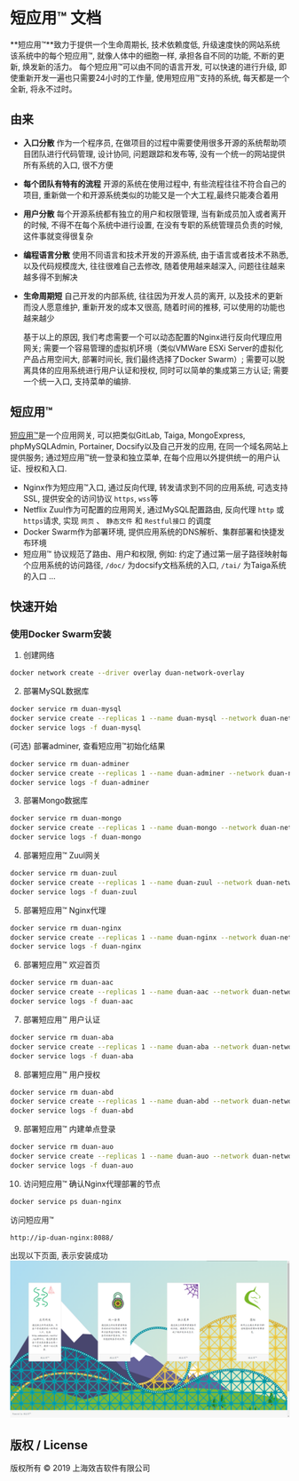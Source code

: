 # 短应用™ 文档
**短应用™**致力于提供一个生命周期长, 技术依赖度低, 升级速度快的网站系统
        该系统中的每个短应用™, 就像人体中的细胞一样, 承担各自不同的功能, 不断的更新, 焕发新的活力。
        每个短应用™可以由不同的语言开发, 可以快速的进行升级, 即使重新开发一遍也只需要24小时的工作量, 使用短应用™支持的系统, 每天都是一个全新, 将永不过时。

## 由来
* **入口分散** 作为一个程序员, 在做项目的过程中需要使用很多开源的系统帮助项目团队进行代码管理, 设计协同, 问题跟踪和发布等, 没有一个统一的网站提供所有系统的入口, 很不方便
* **每个团队有特有的流程** 开源的系统在使用过程中, 有些流程往往不符合自己的项目, 重新做一个和开源系统类似的功能又是一个大工程,最终只能凑合着用
* **用户分散** 每个开源系统都有独立的用户和权限管理, 当有新成员加入或者离开的时候, 不得不在每个系统中进行设置, 在没有专职的系统管理员负责的时候, 这件事就变得很复杂
* **编程语言分散** 使用不同语言和技术开发的开源系统, 由于语言或者技术不熟悉, 以及代码规模庞大, 往往很难自己去修改, 随着使用越来越深入, 问题往往越来越多得不到解决
* **生命周期短** 自己开发的内部系统, 往往因为开发人员的离开, 以及技术的更新而没人愿意维护, 重新开发的成本又很高, 随着时间的推移, 可以使用的功能也越来越少

    基于以上的原因, 我们考虑需要一个可以动态配置的Nginx进行反向代理应用网关; 需要一个容易管理的虚拟机环境（类似VMWare ESXi Server的虚拟化产品占用空间大, 部署时间长, 我们最终选择了Docker Swarm）; 需要可以脱离具体的应用系统进行用户认证和授权, 同时可以简单的集成第三方认证; 需要一个统一入口, 支持菜单的编排.

## 短应用™
[短应用™](https://www.guobaa.com)是一个应用网关, 可以把类似GitLab, Taiga, MongoExpress, phpMySQLAdmin, Portainer, Docsify以及自己开发的应用, 在同一个域名网站上提供服务;
    通过短应用™统一登录和独立菜单, 在每个应用以外提供统一的用户认证、授权和入口.
* Nginx作为短应用™入口, 通过反向代理, 转发请求到不同的应用系统, 可选支持SSL, 提供安全的访问协议 `https`, `wss`等
* Netflix Zuul作为可配置的应用网关, 通过MySQL配置路由, 反向代理 `http` 或 `https`请求, 实现 `网页` 、 `静态文件` 和 `Restful接口` 的调度
* Docker Swarm作为部署环境, 提供应用系统的DNS解析、集群部署和快捷发布环境
* 短应用™ 协议规范了路由、用户和权限, 例如: 约定了通过第一层子路径映射每个应用系统的访问路径, `/doc/` 为docsify文档系统的入口, `/tai/` 为Taiga系统的入口 ...

## 快速开始

### 使用Docker Swarm安装
1. 创建网络
```bash
docker network create --driver overlay duan-network-overlay
```

2. 部署MySQL数据库
```bash
docker service rm duan-mysql
docker service create --replicas 1 --name duan-mysql --network duan-network-overlay --endpoint-mode=dnsrr leonxi/duan-mysql --lower_case_table_names=1
docker service logs -f duan-mysql
```

(可选) 部署adminer, 查看短应用™初始化结果
```bash
docker service rm duan-adminer
docker service create --replicas 1 --name duan-adminer --network duan-network-overlay --endpoint-mode=dnsrr --publish published=8089,target=8080,mode=host adminer
docker service logs -f duan-adminer
```

3. 部署Mongo数据库
```bash
docker service rm duan-mongo
docker service create --replicas 1 --name duan-mongo --network duan-network-overlay --endpoint-mode=dnsrr mongo
docker service logs -f duan-mongo
```

4. 部署短应用™ Zuul网关
```bash
docker service rm duan-zuul
docker service create --replicas 1 --name duan-zuul --network duan-network-overlay --endpoint-mode=dnsrr leonxi/duan-zuul
docker service logs -f duan-zuul
```

5. 部署短应用™ Nginx代理
```bash
docker service rm duan-nginx
docker service create --replicas 1 --name duan-nginx --network duan-network-overlay --endpoint-mode=dnsrr --publish published=8088,target=80,mode=host leonxi/duan-nginx
docker service logs -f duan-nginx
```

6. 部署短应用™ 欢迎首页
```bash
docker service rm duan-aac
docker service create --replicas 1 --name duan-aac --network duan-network-overlay --endpoint-mode=dnsrr leonxi/duan-home
docker service logs -f duan-aac
```

7. 部署短应用™ 用户认证
```bash
docker service rm duan-aba
docker service create --replicas 1 --name duan-aba --network duan-network-overlay --endpoint-mode=dnsrr leonxi/duan-auth
docker service logs -f duan-aba
```

8. 部署短应用™ 用户授权
```bash
docker service rm duan-abd
docker service create --replicas 1 --name duan-abd --network duan-network-overlay --endpoint-mode=dnsrr leonxi/duan-grant
docker service logs -f duan-abd
```

9. 部署短应用™ 内建单点登录
```bash
docker service rm duan-auo
docker service create --replicas 1 --name duan-auo --network duan-network-overlay --endpoint-mode=dnsrr leonxi/duan-auth-origin
docker service logs -f duan-auo
```

10. 访问短应用™
确认Nginx代理部署的节点
```bash
docker service ps duan-nginx
```

访问短应用™
```
http://ip-duan-nginx:8088/
```
出现以下页面, 表示安装成功
![短应用™ 欢迎首页](https://raw.githubusercontent.com/leonxi/duan-docs/master/welcome.png)

## 版权 / License
版权所有 © 2019 上海效吉软件有限公司
